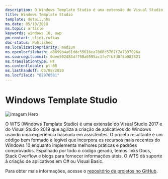 ```yaml
---
description: O Windows Template Studio é uma extensão do Visual Studio para criar rapidamente aplicativos do Windows.
title: Windows Template Studio
template: detail.hbs
ms.date: 05/10/2018
ms.topic: article
keywords: windows 10, uwp
pm-contact: clint.rutkas
doc-status: Published
ms.localizationpriority: medium
ms.openlocfilehash: a8899b4a61ddc55616ea7068c5707f7a7897026a
ms.sourcegitcommit: 0dee502484df798a0595ac1fe7fb7d0f5a982821
ms.translationtype: HT
ms.contentlocale: pt-BR
ms.lasthandoff: 05/08/2020
ms.locfileid: "82970581"
---
```

# <a name="windows-template-studio"></a>Windows Template Studio

![imagem Hero](images/wts1.png)

O WTS (Windows Template Studio) é uma extensão do Visual Studio 2017 e do Visual Studio 2019 que agiliza a criação de aplicativos do Windows usando uma experiência baseada em assistentes. O projeto resultante é um código bem formado e legível que incorpora os recursos mais recentes do Windows 10 enquanto implementa melhores práticas e padrões comprovados. Espalhado por todo o código gerado, temos links Docs, Stack Overflow e blogs para fornecer informações úteis. O WTS dá suporte à criação de aplicativos em C# ou Visual Basic.

Para obter mais informações, acesse o [repositório de projetos no GitHub](https://github.com/microsoft/windowsTemplateStudio).

